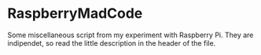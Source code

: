 RaspberryMadCode
================

Some miscellaneous script from my experiment with Raspberry Pi.
They are indipendet, so read the little description in the header of the file.
